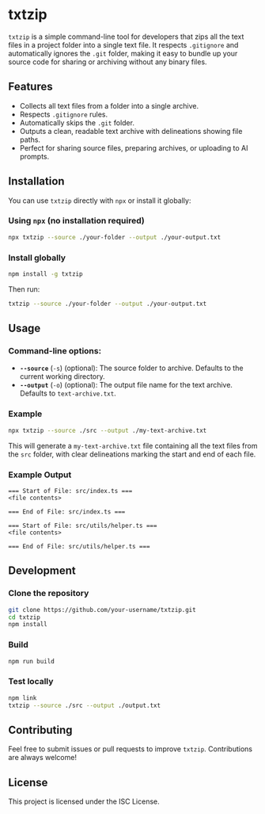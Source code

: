 # **txtzip**

`txtzip` is a simple command-line tool for developers that zips all the text files in a project folder into a single text file. It respects `.gitignore` and automatically ignores the `.git` folder, making it easy to bundle up your source code for sharing or archiving without any binary files.

## Features

- Collects all text files from a folder into a single archive.
- Respects `.gitignore` rules.
- Automatically skips the `.git` folder.
- Outputs a clean, readable text archive with delineations showing file paths.
- Perfect for sharing source files, preparing archives, or uploading to AI prompts.

## Installation

You can use `txtzip` directly with `npx` or install it globally:

### Using `npx` (no installation required)

```bash
npx txtzip --source ./your-folder --output ./your-output.txt
```

### Install globally

```bash
npm install -g txtzip
```

Then run:

```bash
txtzip --source ./your-folder --output ./your-output.txt
```

## Usage

### Command-line options:

- **`--source`** (`-s`) (optional): The source folder to archive. Defaults to the current working directory.
- **`--output`** (`-o`) (optional): The output file name for the text archive. Defaults to `text-archive.txt`.

### Example

```bash
npx txtzip --source ./src --output ./my-text-archive.txt
```

This will generate a `my-text-archive.txt` file containing all the text files from the `src` folder, with clear delineations marking the start and end of each file.

### Example Output

```
=== Start of File: src/index.ts ===
<file contents>

=== End of File: src/index.ts ===

=== Start of File: src/utils/helper.ts ===
<file contents>

=== End of File: src/utils/helper.ts ===
```

## Development

### Clone the repository

```bash
git clone https://github.com/your-username/txtzip.git
cd txtzip
npm install
```

### Build

```bash
npm run build
```

### Test locally

```bash
npm link
txtzip --source ./src --output ./output.txt
```

## Contributing

Feel free to submit issues or pull requests to improve `txtzip`. Contributions are always welcome!

## License

This project is licensed under the ISC License.
